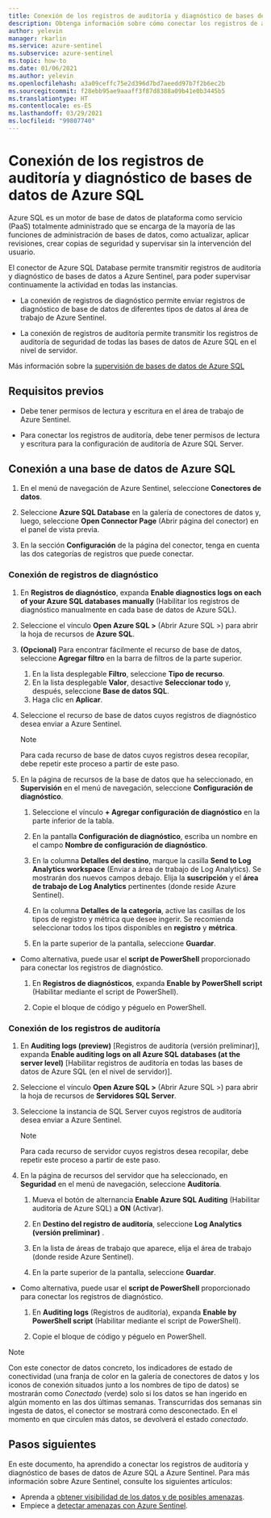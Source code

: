 ```yaml
---
title: Conexión de los registros de auditoría y diagnóstico de bases de datos de Azure SQL a Azure Sentinel
description: Obtenga información sobre cómo conectar los registros de auditoría de seguridad y diagnóstico de bases de datos de Azure SQL a Azure Sentinel.
author: yelevin
manager: rkarlin
ms.service: azure-sentinel
ms.subservice: azure-sentinel
ms.topic: how-to
ms.date: 01/06/2021
ms.author: yelevin
ms.openlocfilehash: a3a09ceffc75e2d396d7bd7aeedd97b7f2b6ec2b
ms.sourcegitcommit: f28ebb95ae9aaaff3f87d8388a09b41e0b3445b5
ms.translationtype: HT
ms.contentlocale: es-ES
ms.lasthandoff: 03/29/2021
ms.locfileid: "99807740"
---
```

# <a name="connect-azure-sql-database-diagnostics-and-auditing-logs"></a>Conexión de los registros de auditoría y diagnóstico de bases de datos de Azure SQL

Azure SQL es un motor de base de datos de plataforma como servicio (PaaS) totalmente administrado que se encarga de la mayoría de las funciones de administración de bases de datos, como actualizar, aplicar revisiones, crear copias de seguridad y supervisar sin la intervención del usuario. 

El conector de Azure SQL Database permite transmitir registros de auditoría y diagnóstico de bases de datos a Azure Sentinel, para poder supervisar continuamente la actividad en todas las instancias.

- La conexión de registros de diagnóstico permite enviar registros de diagnóstico de base de datos de diferentes tipos de datos al área de trabajo de Azure Sentinel.

- La conexión de registros de auditoría permite transmitir los registros de auditoría de seguridad de todas las bases de datos de Azure SQL en el nivel de servidor.

Más información sobre la [supervisión de bases de datos de Azure SQL](../azure-sql/database/metrics-diagnostic-telemetry-logging-streaming-export-configure.md)

## <a name="prerequisites"></a>Requisitos previos

- Debe tener permisos de lectura y escritura en el área de trabajo de Azure Sentinel.

- Para conectar los registros de auditoría, debe tener permisos de lectura y escritura para la configuración de auditoría de Azure SQL Server.

## <a name="connect-to-azure-sql-database"></a>Conexión a una base de datos de Azure SQL
    
1. En el menú de navegación de Azure Sentinel, seleccione **Conectores de datos**.

1. Seleccione **Azure SQL Database** en la galería de conectores de datos y, luego, seleccione **Open Connector Page** (Abrir página del conector) en el panel de vista previa.

1. En la sección **Configuración** de la página del conector, tenga en cuenta las dos categorías de registros que puede conectar.

### <a name="connect-diagnostics-logs"></a>Conexión de registros de diagnóstico

1. En **Registros de diagnóstico**, expanda **Enable diagnostics logs on each of your Azure SQL databases manually** (Habilitar los registros de diagnóstico manualmente en cada base de datos de Azure SQL).

1. Seleccione el vínculo **Open Azure SQL >** (Abrir Azure SQL >) para abrir la hoja de recursos de **Azure SQL**.

1. **(Opcional)** Para encontrar fácilmente el recurso de base de datos, seleccione **Agregar filtro** en la barra de filtros de la parte superior.
    1. En la lista desplegable **Filtro**, seleccione **Tipo de recurso**.
    1. En la lista desplegable **Valor**, desactive **Seleccionar todo** y, después, seleccione **Base de datos SQL**.
    1. Haga clic en **Aplicar**.
    
1. Seleccione el recurso de base de datos cuyos registros de diagnóstico desea enviar a Azure Sentinel.

    > [!NOTE]
    > Para cada recurso de base de datos cuyos registros desea recopilar, debe repetir este proceso a partir de este paso.

1. En la página de recursos de la base de datos que ha seleccionado, en **Supervisión** en el menú de navegación, seleccione **Configuración de diagnóstico**.

    1. Seleccione el vínculo **+ Agregar configuración de diagnóstico** en la parte inferior de la tabla.

    1. En la pantalla **Configuración de diagnóstico**, escriba un nombre en el campo **Nombre de configuración de diagnóstico**.
    
    1. En la columna **Detalles del destino**, marque la casilla **Send to Log Analytics workspace** (Enviar a área de trabajo de Log Analytics). Se mostrarán dos nuevos campos debajo. Elija la **suscripción** y el **área de trabajo de Log Analytics** pertinentes (donde reside Azure Sentinel).

    1. En la columna **Detalles de la categoría**, active las casillas de los tipos de registro y métrica que desee ingerir. Se recomienda seleccionar todos los tipos disponibles en **registro** y **métrica**.

    1. En la parte superior de la pantalla, seleccione **Guardar**.

- Como alternativa, puede usar el **script de PowerShell** proporcionado para conectar los registros de diagnóstico.
    1. En **Registros de diagnósticos**, expanda **Enable by PowerShell script** (Habilitar mediante el script de PowerShell).

    1. Copie el bloque de código y péguelo en PowerShell.

### <a name="connect-audit-logs"></a>Conexión de los registros de auditoría

1. En **Auditing logs (preview)** [Registros de auditoría (versión preliminar)], expanda **Enable auditing logs on all Azure SQL databases (at the server level)** [Habilitar registros de auditoría en todas las bases de datos de Azure SQL (en el nivel de servidor)].

1. Seleccione el vínculo **Open Azure SQL >** (Abrir Azure SQL >) para abrir la hoja de recursos de **Servidores SQL Server**.

1. Seleccione la instancia de SQL Server cuyos registros de auditoría desea enviar a Azure Sentinel.

    > [!NOTE]
    > Para cada recurso de servidor cuyos registros desea recopilar, debe repetir este proceso a partir de este paso.

1. En la página de recursos del servidor que ha seleccionado, en **Seguridad** en el menú de navegación, seleccione **Auditoría**.

    1. Mueva el botón de alternancia **Enable Azure SQL Auditing** (Habilitar auditoría de Azure SQL) a **ON** (Activar).

    1. En **Destino del registro de auditoría**, seleccione **Log Analytics (versión preliminar)** .
    
    1. En la lista de áreas de trabajo que aparece, elija el área de trabajo (donde reside Azure Sentinel).

    1. En la parte superior de la pantalla, seleccione **Guardar**.

- Como alternativa, puede usar el **script de PowerShell** proporcionado para conectar los registros de diagnóstico.
    1. En **Auditing logs** (Registros de auditoría), expanda **Enable by PowerShell script** (Habilitar mediante el script de PowerShell).

    1. Copie el bloque de código y péguelo en PowerShell.


> [!NOTE]
>
> Con este conector de datos concreto, los indicadores de estado de conectividad (una franja de color en la galería de conectores de datos y los iconos de conexión situados junto a los nombres de tipo de datos) se mostrarán como *Conectado* (verde) solo si los datos se han ingerido en algún momento en las dos últimas semanas. Transcurridas dos semanas sin ingesta de datos, el conector se mostrará como desconectado. En el momento en que circulen más datos, se devolverá el estado *conectado*.

## <a name="next-steps"></a>Pasos siguientes
En este documento, ha aprendido a conectar los registros de auditoría y diagnóstico de bases de datos de Azure SQL a Azure Sentinel. Para más información sobre Azure Sentinel, consulte los siguientes artículos:
- Aprenda a [obtener visibilidad de los datos y de posibles amenazas](quickstart-get-visibility.md).
- Empiece a [detectar amenazas con Azure Sentinel](tutorial-detect-threats-built-in.md).